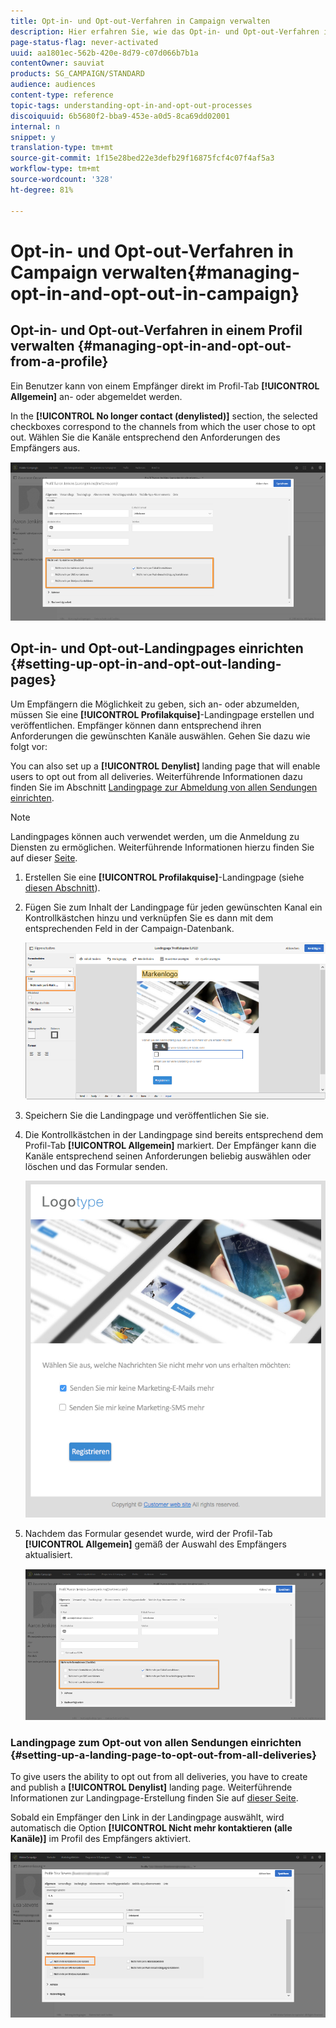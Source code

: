 ```yaml
---
title: Opt-in- und Opt-out-Verfahren in Campaign verwalten
description: Hier erfahren Sie, wie das Opt-in- und Opt-out-Verfahren in Adobe Campaign funktioniert.
page-status-flag: never-activated
uuid: aa1801ec-562b-420e-8d79-c07d066b7b1a
contentOwner: sauviat
products: SG_CAMPAIGN/STANDARD
audience: audiences
content-type: reference
topic-tags: understanding-opt-in-and-opt-out-processes
discoiquuid: 6b5680f2-bba9-453e-a0d5-8ca69dd02001
internal: n
snippet: y
translation-type: tm+mt
source-git-commit: 1f15e28bed22e3defb29f16875fcf4c07f4af5a3
workflow-type: tm+mt
source-wordcount: '328'
ht-degree: 81%

---
```



# Opt-in- und Opt-out-Verfahren in Campaign verwalten{#managing-opt-in-and-opt-out-in-campaign}

## Opt-in- und Opt-out-Verfahren in einem Profil verwalten {#managing-opt-in-and-opt-out-from-a-profile}

Ein Benutzer kann von einem Empfänger direkt im Profil-Tab **[!UICONTROL Allgemein]** an- oder abgemeldet werden.

In the **[!UICONTROL No longer contact (denylisted)]** section, the selected checkboxes correspond to the channels from which the user chose to opt out. Wählen Sie die Kanäle entsprechend den Anforderungen des Empfängers aus.

![](assets/optin_landingpage_3.png)

## Opt-in- und Opt-out-Landingpages einrichten   {#setting-up-opt-in-and-opt-out-landing-pages}

Um Empfängern die Möglichkeit zu geben, sich an- oder abzumelden, müssen Sie eine **[!UICONTROL Profilakquise]**-Landingpage erstellen und veröffentlichen. Empfänger können dann entsprechend ihren Anforderungen die gewünschten Kanäle auswählen. Gehen Sie dazu wie folgt vor:

You can also set up a **[!UICONTROL Denylist]** landing page that will enable users to opt out from all deliveries. Weiterführende Informationen dazu finden Sie im Abschnitt [Landingpage zur Abmeldung von allen Sendungen einrichten](#setting-up-a-landing-page-to-opt-out-from-all-deliveries).

>[!NOTE]
>
>Landingpages können auch verwendet werden, um die Anmeldung zu Diensten zu ermöglichen. Weiterführende Informationen hierzu finden Sie auf dieser [Seite](../../channels/using/configuring-landing-page.md#linking-a-landing-page-to-a-service).

1. Erstellen Sie eine **[!UICONTROL Profilakquise]**-Landingpage (siehe [diesen Abschnitt](../../channels/using/getting-started-with-landing-pages.md)).
1. Fügen Sie zum Inhalt der Landingpage für jeden gewünschten Kanal ein Kontrollkästchen hinzu und verknüpfen Sie es dann mit dem entsprechenden Feld in der Campaign-Datenbank.

   ![](assets/optin_landingpage_1.png)

1. Speichern Sie die Landingpage und veröffentlichen Sie sie.
1. Die Kontrollkästchen in der Landingpage sind bereits entsprechend dem Profil-Tab **[!UICONTROL Allgemein]** markiert. Der Empfänger kann die Kanäle entsprechend seinen Anforderungen beliebig auswählen oder löschen und das Formular senden.

   ![](assets/optin_landingpage_2.png)

1. Nachdem das Formular gesendet wurde, wird der Profil-Tab **[!UICONTROL Allgemein]** gemäß der Auswahl des Empfängers aktualisiert.

   ![](assets/optin_landingpage_3.png)

### Landingpage zum Opt-out von allen Sendungen einrichten {#setting-up-a-landing-page-to-opt-out-from-all-deliveries}

To give users the ability to opt out from all deliveries, you have to create and publish a **[!UICONTROL Denylist]** landing page. Weiterführende Informationen zur Landingpage-Erstellung finden Sie auf [dieser Seite](../../channels/using/getting-started-with-landing-pages.md).

Sobald ein Empfänger den Link in der Landingpage auswählt, wird automatisch die Option **[!UICONTROL Nicht mehr kontaktieren (alle Kanäle)]** im Profil des Empfängers aktiviert.

![](assets/blocklisting_allchannels.png)

